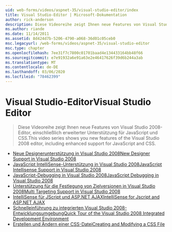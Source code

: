 ```yaml
---
uid: web-forms/videos/aspnet-35/visual-studio-editor/index
title: Visual Studio-Editor | Microsoft-Dokumentation
author: rick-anderson
description: Diese Videoreihe zeigt Ihnen neue Features von Visual Studio 2008-Editor, einschließlich erweiterter Unterstützung für JavaScript und CSS.
ms.author: riande
ms.date: 11/14/2011
ms.assetid: 8d424d7b-5206-4790-a068-36d01c05ceb0
msc.legacyurl: /web-forms/videos/aspnet-35/visual-studio-editor
msc.type: chapter
ms.openlocfilehash: 7ee31f7c7800c01701baad4e134433164bb48f66
ms.sourcegitcommit: e7e91932a6e91a63e2e46417626f39d6b244a3ab
ms.translationtype: MT
ms.contentlocale: de-DE
ms.lasthandoff: 03/06/2020
ms.locfileid: "78462399"
---
```

# <a name="visual-studio-editor"></a><span data-ttu-id="3c12a-103">Visual Studio-Editor</span><span class="sxs-lookup"><span data-stu-id="3c12a-103">Visual Studio Editor</span></span>

> <span data-ttu-id="3c12a-104">Diese Videoreihe zeigt Ihnen neue Features von Visual Studio 2008-Editor, einschließlich erweiterter Unterstützung für JavaScript und CSS.</span><span class="sxs-lookup"><span data-stu-id="3c12a-104">This video series shows you new features of the Visual Studio 2008 editor, including enhanced support for JavaScript and CSS.</span></span>

- [<span data-ttu-id="3c12a-105">Neue Designerunterstützung in Visual Studio 2008</span><span class="sxs-lookup"><span data-stu-id="3c12a-105">New Designer Support in Visual Studio 2008</span></span>](new-designer-support-in-visual-studio-2008.md)
- [<span data-ttu-id="3c12a-106">JavaScript IntelliSense-Unterstützung in Visual Studio 2008</span><span class="sxs-lookup"><span data-stu-id="3c12a-106">JavaScript Intellisense Support in Visual Studio 2008</span></span>](javascript-intellisense-support-in-visual-studio-2008.md)
- [<span data-ttu-id="3c12a-107">JavaScript-Debugging in Visual Studio 2008</span><span class="sxs-lookup"><span data-stu-id="3c12a-107">JavaScript Debugging in Visual Studio 2008</span></span>](javascript-debugging-in-visual-studio-2008.md)
- [<span data-ttu-id="3c12a-108">Unterstützung für die Festlegung von Zielversionen in Visual Studio 2008</span><span class="sxs-lookup"><span data-stu-id="3c12a-108">Multi Targeting Support in Visual Studio 2008</span></span>](multi-targeting-support-in-visual-studio-2008.md)
- [<span data-ttu-id="3c12a-109">IntelliSense für JScript und ASP.NET AJAX</span><span class="sxs-lookup"><span data-stu-id="3c12a-109">IntelliSense for Jscript and ASP.NET AJAX</span></span>](intellisense-for-jscript-and-aspnet-ajax.md)
- [<span data-ttu-id="3c12a-110">Schnelleinführung zu integrierten Visual Studio 2008-Entwicklungsumgebung</span><span class="sxs-lookup"><span data-stu-id="3c12a-110">Quick Tour of the Visual Studio 2008 Integrated Development Environment</span></span>](quick-tour-of-the-visual-studio-2008-integrated-development-environment.md)
- [<span data-ttu-id="3c12a-111">Erstellen und Ändern einer CSS-Datei</span><span class="sxs-lookup"><span data-stu-id="3c12a-111">Creating and Modifying a CSS File</span></span>](creating-and-modifying-a-css-file.md)
